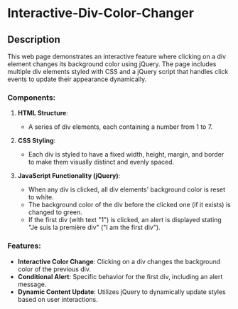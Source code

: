 # Interactive-Div-Color-Changer

## Description
This web page demonstrates an interactive feature where clicking on a div element changes its background color using jQuery. The page includes multiple div elements styled with CSS and a jQuery script that handles click events to update their appearance dynamically.

### Components:

1. **HTML Structure**:
    - A series of div elements, each containing a number from 1 to 7.

2. **CSS Styling**:
    - Each div is styled to have a fixed width, height, margin, and border to make them visually distinct and evenly spaced.

3. **JavaScript Functionality (jQuery)**:
    - When any div is clicked, all div elements' background color is reset to white.
    - The background color of the div before the clicked one (if it exists) is changed to green.
    - If the first div (with text "1") is clicked, an alert is displayed stating "Je suis la première div" ("I am the first div").

### Features:
- **Interactive Color Change**: Clicking on a div changes the background color of the previous div.
- **Conditional Alert**: Specific behavior for the first div, including an alert message.
- **Dynamic Content Update**: Utilizes jQuery to dynamically update styles based on user interactions.

